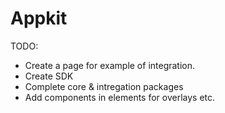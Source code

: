 # Appkit

TODO:

* Create a page for example of integration. 
* Create SDK
* Complete core & intregation packages
* Add components in elements for overlays etc. 